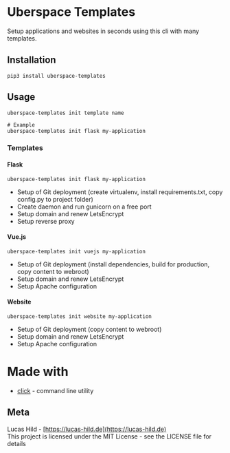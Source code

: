 # Uberspace Templates

Setup applications and websites in seconds using this cli with many templates.

## Installation

```
pip3 install uberspace-templates
```

## Usage

```
uberspace-templates init template name

# Example
uberspace-templates init flask my-application
```

### Templates

#### Flask

```
uberspace-templates init flask my-application
```

- Setup of Git deployment (create virtualenv, install requirements.txt, copy config.py to project folder)
- Create daemon and run gunicorn on a free port
- Setup domain and renew LetsEncrypt
- Setup reverse proxy

#### Vue.js

```
uberspace-templates init vuejs my-application
```

- Setup of Git deployment (install dependencies, build for production, copy content to webroot)
- Setup domain and renew LetsEncrypt
- Setup Apache configuration

#### Website

```
uberspace-templates init website my-application
```

- Setup of Git deployment (copy content to webroot)
- Setup domain and renew LetsEncrypt
- Setup Apache configuration


# Made with

- [click](http://click.pocoo.org) - command line utility

## Meta

Lucas Hild - [https://lucas-hild.de](https://lucas-hild.de)  
This project is licensed under the MIT License - see the LICENSE file for details
